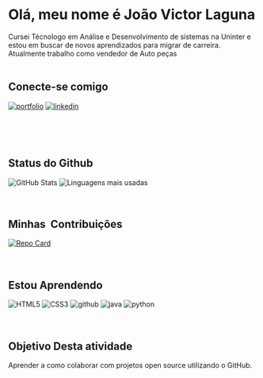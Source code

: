 
# **Olá, meu nome é João Victor Laguna** 

Cursei Técnologo em Análise e Desenvolvimento de sistemas na Uninter e estou em buscar de novos aprendizados para migrar de carreira.
Atualmente trabalho como vendedor de Auto peças 
</br>
</br>

##  **Conecte-se comigo**
[![portfolio](https://img.shields.io/badge/my_portfolio-000?style=for-the-badge&logo=github&logo=ko-fi&logoColor=white)](https://github.com/JoaoVictorLaguna)
[![linkedin](https://img.shields.io/badge/linkedin-0A66C2?style=for-the-badge&logo=github&&logo=linkedin&logoColor=white_button&width1000px&height=100px)](https://www.linkedin.com/in/joaovictorlaguna/)

</br>
</br>
</br>

## **Status do Github** 
![GitHub Stats](https://github-readme-stats.vercel.app/api?username=joaovictorlaguna&theme=transparent&bg_color=122&border_color=40A5DC&show_icons=true&icon_color=50A5DC&title_color=E94D5F&text_color=EEB)
![Linguagens mais usadas](https://github-readme-stats.vercel.app/api/top-langs/?username=1988-Re-Nunes&theme=transparent&bg_color=122&border_color=40A5DC&show_icons=true&icon_color=50A5DC&title_color=E94D5F&text_color=EEB&layout=compact)
</br>
</br>
</br>

## **Minhas  Contribuições**
[![Repo Card](https://github-readme-stats.vercel.app/api/pin/?username=1988-Re-Nunes&repo=dio-lab-open-source&bg_color=122&border_color=30A3DC&show_icons=true&icon_color=50A5DC&title_color=E94D5F&text_color=EEB)](https://github.com/1988-Re-Nunes/dio-lab-open-source)
</br>
</br>
</br>

## **Estou Aprendendo**
![HTML5](https://img.shields.io/badge/HTML5-E34F26?style=for-the-badge&logo=html5&logoColor=white)
![CSS3](https://img.shields.io/badge/CSS3-1572B6?style=for-the-badge&logo=css3&logoColor=white)
![github](https://img.shields.io/badge/GitHub-000000?style=for-the-badge&logo=GitHub&logoColor=white)
![java](https://img.shields.io/badge/Java-ED8B00?style=for-the-badge&logo=openjdk&logoColor=white)
![python](https://img.shields.io/badge/python-3670A0?style=for-the-badge&logo=python&logoColor=ffdd54)
</br>
</br>
</br>
## **Objetivo Desta atividade**
Aprender a como colaborar com projetos open source utilizando o GitHub.